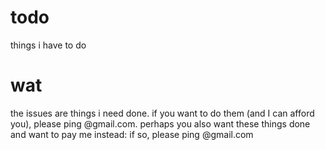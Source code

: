 # todo
things i have to do

# wat
the issues are things i need done. if you want to do them (and I can afford you), please ping <my username>@gmail.com. perhaps you also want these things done and want to pay me instead: if so, please ping <my username>@gmail.com
